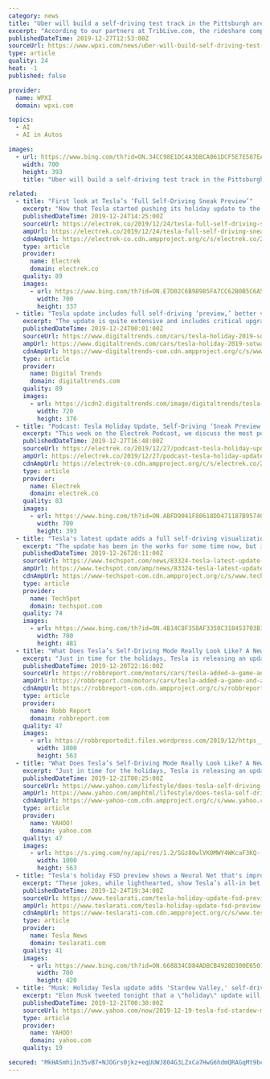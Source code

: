 ```yaml
---
category: news
title: "Uber will build a self-driving test track in the Pittsburgh area"
excerpt: "According to our partners at TribLive.com, the rideshare company is buying about 600 acres of land. This comes nearly a year after Uber resumed testing self-driving cars in Pittsburgh. The company had shut down the program for most of 2018 after a deadly crash in Arizona. Uber is also testing self-driving semitrucks at a site in Hazelwood."
publishedDateTime: 2019-12-27T12:53:00Z
sourceUrl: https://www.wpxi.com/news/uber-will-build-self-driving-test-track-pittsburgh-area/RP65ESEY6BFIJKI3YSPF4EFR7U/
type: article
quality: 24
heat: -1
published: false

provider:
  name: WPXI
  domain: wpxi.com

topics:
  - AI
  - AI in Autos

images:
  - url: https://www.bing.com/th?id=ON.34CC98E1DC4A3DBCA061DCF5E7E587EA
    width: 700
    height: 393
    title: "Uber will build a self-driving test track in the Pittsburgh area"

related:
  - title: "First look at Tesla’s ‘Full Self-Driving Sneak Preview’"
    excerpt: "Now that Tesla started pushing its holiday update to the fleet, we get our first look at what Elon Musk called Tesla’s “Full Self-Driving Sneak Preview.” Last week, the CEO announced that Tesla is working on a “holiday update” that would include a “Full Self-Driving sneak preview,” new video games, and “a few more things.”"
    publishedDateTime: 2019-12-24T14:25:00Z
    sourceUrl: https://electrek.co/2019/12/24/tesla-full-self-driving-sneak-preview-first-look/
    ampUrl: https://electrek.co/2019/12/24/tesla-full-self-driving-sneak-preview-first-look/amp/
    cdnAmpUrl: https://electrek-co.cdn.ampproject.org/c/s/electrek.co/2019/12/24/tesla-full-self-driving-sneak-preview-first-look/amp/
    type: article
    provider:
      name: Electrek
      domain: electrek.co
    quality: 89
    images:
      - url: https://www.bing.com/th?id=ON.E7D02C6B98985FA7CC62B0B5C6A57F1D
        width: 700
        height: 337
  - title: "Tesla update includes full self-driving ‘preview,’ better voice recognition"
    excerpt: "The update is quite extensive and includes critical upgrades to voice recognition, including text message reading and sending, better “driving visualization,” and a few other more minor enhancements. Perhaps most notable in this update is the improvement to the driving visualization that Tesla owners see on their displays. According to the ..."
    publishedDateTime: 2019-12-24T00:01:00Z
    sourceUrl: https://www.digitaltrends.com/cars/tesla-holiday-2019-sotware-updae/
    ampUrl: https://www.digitaltrends.com/cars/tesla-holiday-2019-sotware-updae/?amp
    cdnAmpUrl: https://www-digitaltrends-com.cdn.ampproject.org/c/s/www.digitaltrends.com/cars/tesla-holiday-2019-sotware-updae/?amp
    type: article
    provider:
      name: Digital Trends
      domain: digitaltrends.com
    quality: 89
    images:
      - url: https://icdn2.digitaltrends.com/image/digitaltrends/tesla-model-3-red-2-1200x630-c-ar1.91.jpg
        width: 720
        height: 376
  - title: "Podcast: Tesla Holiday Update, Self-Driving ‘Sneak Preview’, Rivian news, and more"
    excerpt: "This week on the Electrek Podcast, we discuss the most popular news in the world of sustainable transport and energy, including Tesla’s massive ‘Holiday Update’, the Full Self-Driving ‘Sneak Preview’, some big news from Rivian, and more. The Electrek Podcast is me, Fred Lambert, editor-in-chief of Electrek, and Seth Weintraub ..."
    publishedDateTime: 2019-12-27T16:48:00Z
    sourceUrl: https://electrek.co/2019/12/27/podcast-tesla-holiday-update-self-driving-sneak-preview-rivian-news/
    ampUrl: https://electrek.co/2019/12/27/podcast-tesla-holiday-update-self-driving-sneak-preview-rivian-news/amp/
    cdnAmpUrl: https://electrek-co.cdn.ampproject.org/c/s/electrek.co/2019/12/27/podcast-tesla-holiday-update-self-driving-sneak-preview-rivian-news/amp/
    type: article
    provider:
      name: Electrek
      domain: electrek.co
    quality: 83
    images:
      - url: https://www.bing.com/th?id=ON.ABFD9041F80618DD471187B9574C1116
        width: 700
        height: 393
  - title: "Tesla's latest update adds a full self-driving visualization preview, better voice commands, and more"
    excerpt: "The update has been in the works for some time now, but it's finally out now. It brings an early look at Tesla's full self-driving (FSD) tech, the new and improved \"Camping Mode,\" and various \"smart\" features. Let's start by digging a little deeper into the FSD preview, as it's simultaneously the most exciting and disappointing part of this update."
    publishedDateTime: 2019-12-26T20:11:00Z
    sourceUrl: https://www.techspot.com/news/83324-tesla-latest-update-adds-full-self-driving-visualization.html
    ampUrl: https://www.techspot.com/amp/news/83324-tesla-latest-update-adds-full-self-driving-visualization.html
    cdnAmpUrl: https://www-techspot-com.cdn.ampproject.org/c/s/www.techspot.com/amp/news/83324-tesla-latest-update-adds-full-self-driving-visualization.html
    type: article
    provider:
      name: TechSpot
      domain: techspot.com
    quality: 74
    images:
      - url: https://www.bing.com/th?id=ON.4B14C8F358AF3350C318453703B114B2
        width: 700
        height: 481
  - title: "What Does Tesla’s Self-Driving Mode Really Look Like? A New Software Update Gives a Sneak Peek"
    excerpt: "Just in time for the holidays, Tesla is releasing an update to the software that powers its sleek vehicles, including a new game and even a preview its much-anticipated self-driving mode. A specific release date hasn’t been announced, but word of its impending delivery comes straight from Musk’s own Twitter account. In it, Musk gives a ..."
    publishedDateTime: 2019-12-20T22:16:00Z
    sourceUrl: https://robbreport.com/motors/cars/tesla-added-a-game-and-a-full-self-driving-preview-in-its-new-update-2888942/
    ampUrl: https://robbreport.com/motors/cars/tesla-added-a-game-and-a-full-self-driving-preview-in-its-new-update-2888942/amp/
    cdnAmpUrl: https://robbreport-com.cdn.ampproject.org/c/s/robbreport.com/motors/cars/tesla-added-a-game-and-a-full-self-driving-preview-in-its-new-update-2888942/amp/
    type: article
    provider:
      name: Robb Report
      domain: robbreport.com
    quality: 47
    images:
      - url: https://robbreportedit.files.wordpress.com/2019/12/https___hypebeast.com_image_2019_12_tesla-vehicles-in-dash-car-game-update-stardew-valley-rpg-full-self-driving-elon-musk-1.jpg?w=1000
        width: 1000
        height: 563
  - title: "What Does Tesla’s Self-Driving Mode Really Look Like? A New Software Update Gives a Sneak Peek"
    excerpt: "Just in time for the holidays, Tesla is releasing an update to the software that powers its sleek vehicles, including a new game and even a preview its much-anticipated self-driving mode. A specific release date hasn’t been announced, but word of its impending delivery comes straight from Musk’s own Twitter account. In it, Musk gives a ..."
    publishedDateTime: 2019-12-21T00:25:00Z
    sourceUrl: https://www.yahoo.com/lifestyle/does-tesla-self-driving-mode-220002941.html
    ampUrl: https://www.yahoo.com/amphtml/lifestyle/does-tesla-self-driving-mode-220002941.html
    cdnAmpUrl: https://www-yahoo-com.cdn.ampproject.org/c/s/www.yahoo.com/amphtml/lifestyle/does-tesla-self-driving-mode-220002941.html
    type: article
    provider:
      name: YAHOO!
      domain: yahoo.com
    quality: 47
    images:
      - url: https://s.yimg.com/ny/api/res/1.2/SGz80wlVK0MWY4WKcaF3KQ--/YXBwaWQ9aGlnaGxhbmRlcjt3PTEyODA7aD03MjAuNjQ-/https://s.yimg.com/uu/api/res/1.2/ZQDr9coVPpFGavu5XynBQA--~B/aD01NjM7dz0xMDAwO3NtPTE7YXBwaWQ9eXRhY2h5b24-/https://media.zenfs.com/en/robb_report_967/6c6770320ed6c58bb5d644bec0e6d115
        width: 1000
        height: 563
  - title: "Tesla's holiday FSD preview shows a Neural Net that's improving very quickly"
    excerpt: "These jokes, while lighthearted, show Tesla’s all-in bet on Elon Musk’s idea that a suite of cameras and a Neural Network are enough to teach a fleet of vehicles how to drive autonomously. Unlike self-driving companies such as Waymo and Cruise, Tesla is intent on not using LiDAR, a component that is pretty much ubiquitous among firms ..."
    publishedDateTime: 2019-12-24T19:34:00Z
    sourceUrl: https://www.teslarati.com/tesla-holiday-update-fsd-preview-neural-net-improvements/
    ampUrl: https://www.teslarati.com/tesla-holiday-update-fsd-preview-neural-net-improvements/amp/
    cdnAmpUrl: https://www-teslarati-com.cdn.ampproject.org/c/s/www.teslarati.com/tesla-holiday-update-fsd-preview-neural-net-improvements/amp/
    type: article
    provider:
      name: Tesla News
      domain: teslarati.com
    quality: 41
    images:
      - url: https://www.bing.com/th?id=ON.668834CD84ADBCB4928D300E65012FC1
        width: 700
        height: 420
  - title: "Musk: Holiday Tesla update adds 'Stardew Valley,' self-driving preview"
    excerpt: "Elon Musk tweeted tonight that a \"holiday\" update will add farming RPG Stardew Valley as a playable game, and include a Full Self-Driving \"sneak preview,\" as well as other things. Late last year, Tesla expanded testing of full autonomous features among employees, and Musk has continued to promise it will arrive for the customers who've ordered ..."
    publishedDateTime: 2019-12-21T00:30:00Z
    sourceUrl: https://www.yahoo.com/now/2019-12-19-tesla-fsd-stardew-musk.html
    type: article
    provider:
      name: YAHOO!
      domain: yahoo.com
    quality: 19

secured: "MkHASmhi1n35vB7+NJOGrs0jkz+eqUUWJ804G3LZxCa7HwG6hdmQRAGqMt9bc8lIL06Hc4E9ZA0apQXtPA/4Sq4a+EE7VCfGDfB3OvaNzpO7xVqF8T96Jsnzvy9j7ewxy1PMl1Ic5BB5nCZL2QnAuzZHd0oYeVTOqbPwXsmxDGPjHSStT/XmpDz/8ewgGoe1tSO/M/vHrFfkM7/efwOzf63zlEY+4b65EGHfPovHF/hBKuSmhynMhPxPLPaeGInY40amRbiOBqc/0dvMC0b9qg==;w6tuUiXce0iXNIlYlrFXuA=="
---
```


